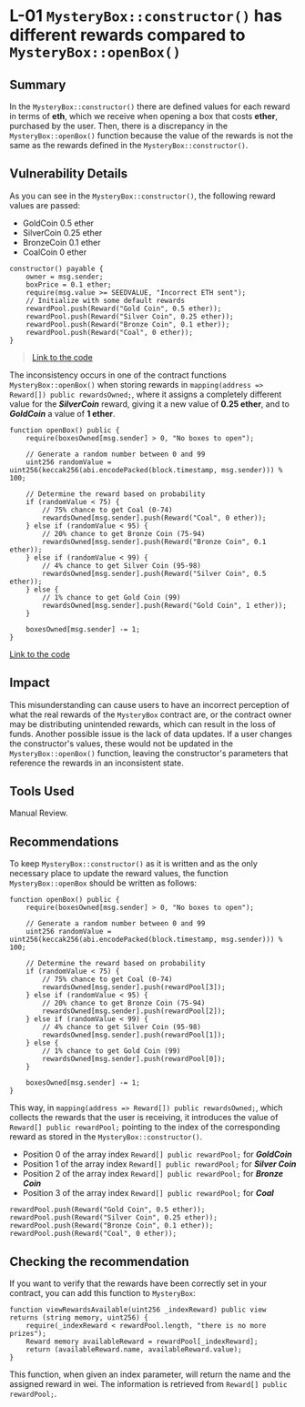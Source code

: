 # L-01 `MysteryBox::constructor()` has different rewards compared to `MysteryBox::openBox()`

## Summary

In the `MysteryBox::constructor()` there are defined values for each reward in terms of **eth**, which we receive when opening a box that costs **ether**, purchased by the user. Then, there is a discrepancy in the `MysteryBox::openBox()` function because the value of the rewards is not the same as the rewards defined in the `MysteryBox::constructor()`.

## Vulnerability Details

As you can see in the `MysteryBox::constructor()`, the following reward values are passed:

* GoldCoin 0.5 ether
* SilverCoin 0.25 ether
* BronzeCoin 0.1 ether
* CoalCoin 0 ether

```Solidity
constructor() payable {
    owner = msg.sender;
    boxPrice = 0.1 ether;
    require(msg.value >= SEEDVALUE, "Incorrect ETH sent");
    // Initialize with some default rewards
    rewardPool.push(Reward("Gold Coin", 0.5 ether));
    rewardPool.push(Reward("Silver Coin", 0.25 ether));
    rewardPool.push(Reward("Bronze Coin", 0.1 ether));
    rewardPool.push(Reward("Coal", 0 ether));
}
```

> [Link to the code](https://github.com/xisco-correa/My-Audits/blob/main/audits/MysteryBox/MysteryBox.sol#L18-L27)

The inconsistency occurs in one of the contract functions `MysteryBox::openBox()` when storing rewards in `mapping(address => Reward[]) public rewardsOwned;`, where it assigns a completely different value for the ***SilverCoin*** reward, giving it a new value of **0.25 ether**, and to ***GoldCoin*** a value of **1 ether**.

```Solidity
function openBox() public {
    require(boxesOwned[msg.sender] > 0, "No boxes to open");

    // Generate a random number between 0 and 99
    uint256 randomValue = uint256(keccak256(abi.encodePacked(block.timestamp, msg.sender))) % 100;

    // Determine the reward based on probability
    if (randomValue < 75) {
        // 75% chance to get Coal (0-74)
        rewardsOwned[msg.sender].push(Reward("Coal", 0 ether));
    } else if (randomValue < 95) {
        // 20% chance to get Bronze Coin (75-94)
        rewardsOwned[msg.sender].push(Reward("Bronze Coin", 0.1 ether));
    } else if (randomValue < 99) {
        // 4% chance to get Silver Coin (95-98)
        rewardsOwned[msg.sender].push(Reward("Silver Coin", 0.5 ether));
    } else {
        // 1% chance to get Gold Coin (99)
        rewardsOwned[msg.sender].push(Reward("Gold Coin", 1 ether));
    }

    boxesOwned[msg.sender] -= 1;
}
```

[Link to the code](https://github.com/xisco-correa/My-Audits/blob/f0ee83e978e585f4177353aed096dbbde9ab6e78/audits/MysteryBox/MysteryBox.sol#L44-L66)

## Impact

This misunderstanding can cause users to have an incorrect perception of what the real rewards of the `MysteryBox` contract are, or the contract owner may be distributing unintended rewards, which can result in the loss of funds. Another possible issue is the lack of data updates. If a user changes the constructor's values, these would not be updated in the `MysteryBox::openBox()` function, leaving the constructor's parameters that reference the rewards in an inconsistent state.

## Tools Used

Manual Review.

## Recommendations

To keep `MysteryBox::constructor()` as it is written and as the only necessary place to update the reward values, the function `MysteryBox::openBox` should be written as follows:

```Solidity
function openBox() public {
    require(boxesOwned[msg.sender] > 0, "No boxes to open");

    // Generate a random number between 0 and 99
    uint256 randomValue = uint256(keccak256(abi.encodePacked(block.timestamp, msg.sender))) % 100;

    // Determine the reward based on probability
    if (randomValue < 75) {
        // 75% chance to get Coal (0-74)
        rewardsOwned[msg.sender].push(rewardPool[3]);
    } else if (randomValue < 95) {
        // 20% chance to get Bronze Coin (75-94)
        rewardsOwned[msg.sender].push(rewardPool[2]);
    } else if (randomValue < 99) {
        // 4% chance to get Silver Coin (95-98)
        rewardsOwned[msg.sender].push(rewardPool[1]);
    } else {
        // 1% chance to get Gold Coin (99)
        rewardsOwned[msg.sender].push(rewardPool[0]);
    }

    boxesOwned[msg.sender] -= 1;
}
```

This way, in `mapping(address => Reward[]) public rewardsOwned;`, which collects the rewards that the user is receiving, it introduces the value of `Reward[] public rewardPool;` pointing to the index of the corresponding reward as stored in the `MysteryBox::constructor()`.

* Position 0 of the array index `Reward[] public rewardPool;` for ***GoldCoin***
* Position 1 of the array index `Reward[] public rewardPool;` for ***Silver Coin***
* Position 2 of the array index `Reward[] public rewardPool;` for ***Bronze Coin***
* Position 3 of the array index `Reward[] public rewardPool;` for ***Coal***

```Solidity
rewardPool.push(Reward("Gold Coin", 0.5 ether));
rewardPool.push(Reward("Silver Coin", 0.25 ether));
rewardPool.push(Reward("Bronze Coin", 0.1 ether));
rewardPool.push(Reward("Coal", 0 ether));
```

## Checking the recommendation

If you want to verify that the rewards have been correctly set in your contract, you can add this function to `MysteryBox`:

```Solidity
function viewRewardsAvailable(uint256 _indexReward) public view returns (string memory, uint256) {
    require(_indexReward < rewardPool.length, "there is no more prizes");
    Reward memory availableReward = rewardPool[_indexReward];
    return (availableReward.name, availableReward.value);
}
```

This function, when given an index parameter, will return the name and the assigned reward in wei. The information is retrieved from `Reward[] public rewardPool;`.

